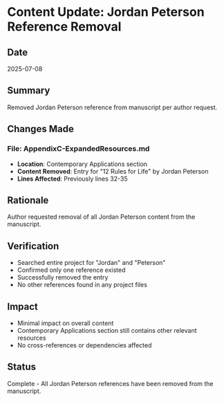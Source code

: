# Content Update: Jordan Peterson Reference Removal

## Date
2025-07-08

## Summary
Removed Jordan Peterson reference from manuscript per author request.

## Changes Made

### File: AppendixC-ExpandedResources.md
- **Location**: Contemporary Applications section
- **Content Removed**: Entry for "12 Rules for Life" by Jordan Peterson
- **Lines Affected**: Previously lines 32-35

## Rationale
Author requested removal of all Jordan Peterson content from the manuscript.

## Verification
- Searched entire project for "Jordan" and "Peterson" 
- Confirmed only one reference existed
- Successfully removed the entry
- No other references found in any project files

## Impact
- Minimal impact on overall content
- Contemporary Applications section still contains other relevant resources
- No cross-references or dependencies affected

## Status
Complete - All Jordan Peterson references have been removed from the manuscript.
